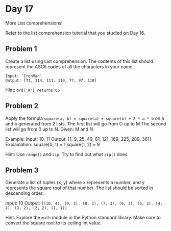 # Day 17

More List comprehensions!

Refer to the list comprehension tutorial that you studied on Day 16. 

## Problem 1

Create a list using List comprehension. The contents of this list should represent the ASCII codes of all the characters in your name.

```
Input: 'IronMan'
Output: [73, 114, 111, 110, 77, 97, 110]
```

Hint: `ord('A') returns 65`

## Problem 2

Apply the formula `square(a, b) = square(a) + square(b) + 2 * a * b` on a and b generated from 2 lists.
The first list will go from O up to M
The second list will go from 0 up to N.
Given: M and N

Example:
Input: 10, 11
Output: [1, 9, 25, 49, 81, 121, 169, 225, 289, 361]
Explaination:
  square(0, 1) = 1
  square(1, 2) = 9
 
Hint: Use `range()` and `zip`. Try to find out what `zip()` does.

## Problem 3

Generate a list of tuples (x, y) where x represents a number, and y represents the square root of that number.
The list should be sorted in descending order. 

Input: 10
Output: `[(10, 4), (9, 3), (8, 3), (7, 3), (6, 3), (5, 3), (4, 2), (3, 2), (2, 2), (1, 1)]`

Hint: Explore the `math` module in the Python standard library. Make sure to convert the square root to its ceiling int value.
